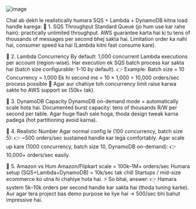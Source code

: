 ![image](https://github.com/user-attachments/assets/bb9c761f-d315-4ada-b767-cb052a546167)


Chal ab dekh le realistically humara SQS + Lambda + DynamoDB kitna load handle karega:
🔹 1. SQS Throughput
Standard Queue (jo hum use kar rahe hain): practically unlimited throughput.
AWS guarantee karta hai ki tu tens of thousands of messages per second bhej sakta hai.
Limitation order ka nahi hai, consumer speed ka hai (Lambda kitni fast consume kare).

🔹 2. Lambda Concurrency
By default: 1,000 concurrent Lambda executions per account (region-wise).
Har execution ek SQS batch process kar sakta hai (batch size configurable: 1–10 by default).
👉 Example:
Batch size = 10
Concurrency = 1,000
Ek hi second me = 10 × 1,000 = 10,000 orders/sec process possible 🚀
Agar aur chahiye toh concurrency limit raise karwa sakte ho AWS support se (50k+ tak).

🔹 3. DynamoDB Capacity
DynamoDB on-demand mode = automatically scale hota hai.
Documented burst capacity: tens of thousands R/W per second per table.
Agar huge flash sale hoga, thoda design tweak karna padega (hot partitioning avoid karna).

🔹 4. Realistic Number
Agar normal config le (100 concurrency, batch size 5):
👉 ~500 orders/sec sustained handle kar lega comfortably.
Agar scale up kare (1000 concurrency, batch size 10, DynamoDB on-demand):
👉 10,000+ orders/sec easily.

🔹 5. Amazon vs Hum
Amazon/Flipkart scale = 100k–1M+ orders/sec
Humara setup (SQS+Lambda+DynamoDB) = 10k/sec tak chill
Startups / mid-size ecommerce ko utna hi chahiye hota hai.
⚡ So bhai, answer:
👉 Hamara system 5k–10k orders per second handle kar sakta hai (thoda tuning karke).
Aur agar tera project bas demo purpose ke liye hai → 500/sec bhi bahut impressive hai.
